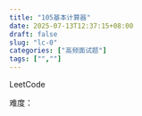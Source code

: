 ```yaml
---
title: "105基本计算器"
date: 2025-07-13T12:37:15+08:00
draft: false
slug: "lc-0"
categories: ["高频面试题"]
tags: ["",""]
---
```


LeetCode

难度：

<!--more-->

```cpp

```
